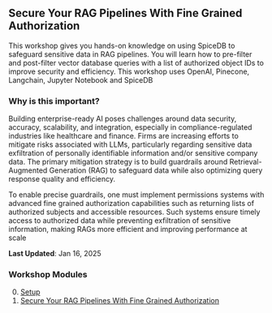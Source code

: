 ## Secure Your RAG Pipelines With Fine Grained Authorization

This workshop gives you hands-on knowledge on using SpiceDB to safeguard sensitive data in RAG pipelines. You will learn how to pre-filter and post-filter vector database queries with a list of authorized object IDs to improve security and efficiency. This workshop uses OpenAI, Pinecone, Langchain, Jupyter Notebook and SpiceDB

### Why is this important? 

Building enterprise-ready AI poses challenges around data security, accuracy, scalability, and integration, especially in compliance-regulated industries like healthcare and finance. Firms are increasing efforts to mitigate risks associated with LLMs, particularly regarding sensitive data exfiltration of personally identifiable information and/or sensitive company data. The primary mitigation strategy is to build guardrails around Retrieval-Augmented Generation (RAG) to safeguard data while also optimizing query response quality and efficiency. 

To enable precise guardrails, one must implement permissions systems with advanced fine grained authorization capabilities such as returning lists of authorized subjects and accessible resources. Such systems ensure timely access to authorized data while preventing exfiltration of sensitive information, making RAGs more efficient and improving performance at scale

**Last Updated**: Jan 16, 2025

### Workshop Modules

0. [Setup](https://github.com/authzed/workshops/blob/main/secure-rag-pipelines/00-setup.md)
1. [Secure Your RAG Pipelines With Fine Grained Authorization](https://github.com/authzed/workshops/blob/main/secure-rag-pipelines/01-rag.ipynb)
